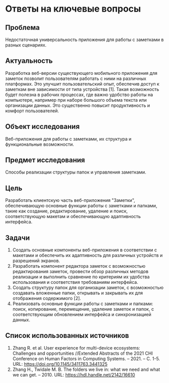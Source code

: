 # Ответы на ключевые вопросы
## Проблема
Недостаточная универсальность приложения для работы с заметками в разных сценариях.

## Актуальность
Разработка веб-версии существующего мобильного приложения для заметок позволит пользователям работать с ними на различных платформах. Это улучшит пользовательский опыт, обеспечив доступ к заметкам вне зависимости от типа устройства [1]. Такая возможность будет полезна в рабочих процессах, где важно удобство работы на компьютере, например при наборе большого объема текста или организации данных. Это существенно повысит продуктивность и комфорт пользователей.

## Объект исследования
Веб-приложения для работы с заметками, их структура и функциональные возможности.

## Предмет исследования
Способы реализации структуры папок и управления заметками.

## Цель
Разработать клиентскую часть веб-приложения "Заметки", обеспечивающую основные функции работы с заметками и папками, такие как создание, редактирование, удаление и поиск, соответствующую макетам и обеспечивающую адаптивность интерфейса.

## Задачи
1. Создать основные компоненты веб-приложения в соответствии с макетами и обеспечить их адаптивность для различных устройств и разрешений экранов.
2. Разработать компонент редактора заметок с возможностью редактирования заметок, провести обзор различных методов реализации и выполнить сравнение по критериям их удобства использования и соответствия требованиям интерфейса.
3. Создать структуру папок для организации заметок, с возможностью создавать вложенные папки, открывать и закрывать их для отображения содержимого [2].
4. Реализовать основные функции работы с заметками и папками: поиск, копирование, перемещение, удаление заметок и папок, с соответствующим обновлением интерфейса и синхронизацией данных.

## Список использованных источников
1. Zhang R. et al. User experience for multi-device ecosystems: Challenges and opportunities //Extended Abstracts of the 2021 CHI Conference on Human Factors in Computing Systems. – 2021. – С. 1-5. URL: https://doi.org/10.1145/3411763.3441325
2. Zhang H., Twidale M. B. The folders we live in: what we need and what we can get. – 2010. URL: https://hdl.handle.net/2142/16610
